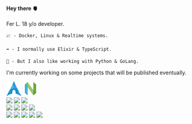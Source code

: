 #### Hey there 🫀
Fer L. 18 y/o developer.

	📈 - Docker, Linux & Realtime systems.

	➡️ - I normally use Elixir & TypeScript.
	
	📁 - But I also like working with Python & GoLang.

I'm currently working on some projects that will be published eventually.

<div>
  <img alt="ArchLinux" width="40px" src="https://github.com/afriguez/afriguez/blob/master/archlinux.png">
  <img alt="Neovim" width="40px" src="https://github.com/afriguez/afriguez/blob/master/neovim.png">
</div>
<div>
  <img src="https://skillicons.dev/icons?i=docker" />
  <img src="https://skillicons.dev/icons?i=linux" />
  <img src="https://skillicons.dev/icons?i=bash" />
</div>
<div>
  <img src="https://skillicons.dev/icons?i=mongo" />
  <img src="https://skillicons.dev/icons?i=postgres" />
  <img src="https://skillicons.dev/icons?i=redis" />
  <img src="https://skillicons.dev/icons?i=firebase" />
</div>
<div>
  <img src="https://skillicons.dev/icons?i=ts" />
  <img src="https://skillicons.dev/icons?i=go" />
  <img src="https://skillicons.dev/icons?i=kotlin" />
  <img src="https://skillicons.dev/icons?i=py" />
  <img src="https://skillicons.dev/icons?i=elixir" />
</div>
